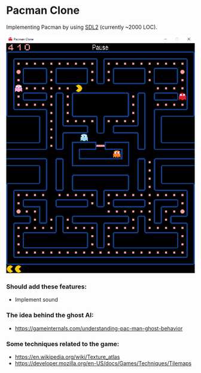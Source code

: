 # Pacman Clone

Implementing Pacman by using [SDL2](https://wiki.libsdl.org/FrontPage) (currently ~2000 LOC).

![screenshot](https://github.com/squarematr1x/Pacman-Clone/blob/main/screenshots/screenshot.png?raw=true)

### Should add these features:

* Implement sound

### The idea behind the ghost AI:

* https://gameinternals.com/understanding-pac-man-ghost-behavior

### Some techniques related to the game:

* https://en.wikipedia.org/wiki/Texture_atlas
* https://developer.mozilla.org/en-US/docs/Games/Techniques/Tilemaps
